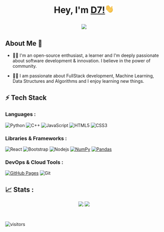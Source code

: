 
# <p align="center">Hey, I'm <a href="" target="_blank">D7!</a><img src="hi.gif" width="29px">
</p>

<p align="center">

<img src="https://readme-typing-svg.herokuapp.com?lines=A+Passionate+Learner!;Open+Source+Contributor!;&font=Fira%20Code&center=true&width=380&height=50">

</p>


<!--
**DHRUVIT18/DHRUVIT18** is a ✨ _special_ ✨ repository because its `README.md` (this file) appears on your GitHub profile. -->
<p align="center">
<!-- <a href="https://www.linkedin.com/in/dhruvit-patel-b50a15222/"><img src="https://camo.githubusercontent.com/c8a9c5b414cd812ad6a97a46c29af67239ddaeae08c41724ff7d945fb4c047e5/68747470733a2f2f6564656e742e6769746875622e696f2f537570657254696e7949636f6e732f696d616765732f7376672f6c696e6b6564696e2e737667" width="30 !important" height="30" style="margin-right:15px!important"></a> -->
<!-- <a href="https://twitter.com/DHRUV7T"><img src="https://camo.githubusercontent.com/35b0b8bfbd8840f35607fb56ad0a139047fd5d6e09ceb060c5c6f0a5abd1044c/68747470733a2f2f6564656e742e6769746875622e696f2f537570657254696e7949636f6e732f696d616765732f7376672f747769747465722e737667" width="30" height="30" style="margin-right:15px !important"></a> -->
<!-- <a href="mailto:dhruvitpatel2811@gmail.com"><img src="https://camo.githubusercontent.com/4a3dd8d10a27c272fd04b2ce8ed1a130606f95ea6a76b5e19ce8b642faa18c27/68747470733a2f2f6564656e742e6769746875622e696f2f537570657254696e7949636f6e732f696d616765732f7376672f676d61696c2e737667" width="30" height="30" style="margin-right: 15px !important"></a> -->
<!-- <a href="https://dev.to/DHRUVIT18"><img src="https://img.shields.io/badge/-0A0A0A?style=-badge&logo=dev.to&logoColor=white" height="30" style="margin-right: 15px !important></a> -->
<!-- <a href="https://discordapp.com/users/DHRUVIT18#5486"><img src="https://img.shields.io/badge/-7289DA?style=&logo=discord&logoColor=white" width="32" height="30"></a> -->


 
</p> 



## About Me 🚀

- :man_student: I'm an open-source enthusiast, a learner and I'm deeply passionate about software development & innovation. I believe in the power of community.

- :technologist: I am passionate about FullStack development, Machine Learning, Data Structures and Algorithms and I enjoy learning new things.






## ⚡ Tech Stack


### Languages :

![Python](https://img.shields.io/badge/-Python-black?style=flat-square&logo=Python)
![C++](https://img.shields.io/badge/-C++-00599C?style=flat-square&logo=c)
![JavaScript](https://img.shields.io/badge/-JavaScript-black?style=flat-square&logo=javascript)
![HTML5](https://img.shields.io/badge/-HTML5-E34F26?style=flat-square&logo=html5&logoColor=white)
![CSS3](https://img.shields.io/badge/-CSS3-1572B6?style=flat-square&logo=css3)
  

### Libraries & Frameworks :
 
 ![React](https://img.shields.io/badge/-React-black?style=flat-square&logo=react)
![Bootstrap](https://img.shields.io/badge/-Bootstrap-563D7C?style=flat-square&logo=bootstrap)
![Nodejs](https://img.shields.io/badge/-Nodejs-black?style=flat-square&logo=Node.js) <a href="#"><img alt="NumPy" src="https://img.shields.io/badge/Numpy%20-%23013243.svg?logo=numpy&logoColor=white"></a>
<a href="#"><img alt="Pandas" src="https://img.shields.io/badge/Pandas%20-%23150458.svg?logo=pandas&logoColor=white"></a>


### DevOps & Cloud Tools :
<a href="#"><img alt="GitHub Pages" src="https://img.shields.io/badge/GitHub%20Pages-%23327FC7.svg?logo=github&logoColor=white"></a> ![Git](https://img.shields.io/badge/-Git-black?style=flat-square&logo=git)



## 📈 Stats :
<p align="center">
<img width="48%" src="https://github-readme-stats.vercel.app/api?username=DHRUVIT18&count_private=true&show_icons=true&theme=tokyonight"/>

<img width="48%" src="https://github-readme-streak-stats.herokuapp.com/?user=DHRUVIT18&theme=tokyonight"/>
</p>
</br>

![visitors](https://visitor-badge.laobi.icu/badge?page_id=DHRUVIT18.DHRUVIT18)

</br>

<!-- <p align="center"> <img src="https://github.com/arpanaditya/arpanaditya/blob/output/github-contribution-grid-snake.svg" width="700" /> </p>

 -->
<!-- ## 🤝 Feel free to Connect with me :


<!--END_SECTION:activity-->
